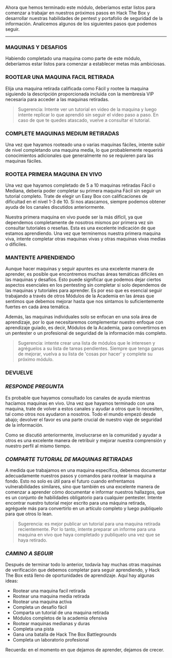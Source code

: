 Ahora que hemos terminado este módulo, deberíamos estar listos para comenzar a trabajar en nuestros próximos pasos en Hack The Box y desarrollar nuestras habilidades de pentest y portafolio de seguridad de la información. Analicemos algunos de los siguientes pasos que podemos seguir.
___

### **MAQUINAS Y DESAFIOS**

Habiendo completado una maquina como parte de este módulo, deberíamos estar listos para comenzar a establecer metas más ambiciosas.

### **ROOTEAR UNA MAQUINA FACIL RETIRADA**

Elija una maquina retirada calificada como Fácil y rootee la maquina siguiendo la descripción proporcionada incluida con la membresía VIP necesaria para acceder a las maquinas retiradas.

>Sugerencia: Intente ver un tutorial en video de la maquina y luego intente replicar lo que aprendió sin seguir el video paso a paso. En caso de que te quedes atascado, vuelve a consultar el tutorial.

### **COMPLETE MAQUINAS MEDIUM RETIRADAS**

Una vez que hayamos rooteado una o varias maquinas fáciles, intente subir de nivel completando una maquina media, lo que probablemente requerirá conocimientos adicionales que generalmente no se requieren para las maquinas fáciles.

### **ROOTEA PRIMERA MAQUINA EN VIVO**

Una vez que hayamos completado de 5 a 10 maquinas retiradas Fácil o  Mediana, debería poder completar su primera maquina Fácil sin seguir un tutorial completo. Trate de elegir un Easy Box con calificaciones de dificultad en el nivel 1-3 de 10. Si nos atascamos, siempre podemos obtener ayuda de los canales discutidos anteriormente.

Nuestra primera maquina en vivo puede ser la más difícil, ya que dependemos completamente de nosotros mismos por primera vez sin consultar tutoriales o reseñas. Esta es una excelente indicación de que estamos aprendiendo. Una vez que terminemos nuestra primera maquina viva, intente completar otras maquinas vivas y otras maquinas vivas medias o dificiles.

### **MANTENTE APRENDIENDO**

Aunque hacer maquinas y seguir apuntes es una excelente manera de aprender, es posible que encontremos muchas áreas temáticas difíciles en las maquinas y desafíos. Esto puede significar que podemos dejar ciertos aspectos esenciales en los pentesting sin completar si solo dependemos de las maquinas y tutoriales para aprender. Es por eso que es esencial seguir trabajando a través de otros Módulos de la Academia en las áreas que sentimos que debemos mejorar hasta que nos sintamos lo suficientemente fuertes en cada área temática.

Además, las maquinas individuales solo se enfocan en una sola área de aprendizaje, por lo que necesitaremos complementar nuestro enfoque con aprendizaje guiado, es decir, Módulos de la Academia, para convertirnos en un pentester o un profesional de seguridad de la información más completo.

>Sugerencia: intente crear una lista de módulos que le interesen y agréguelos a su lista de tareas pendientes. Siempre que tenga ganas de mejorar, vuelva a su lista de 'cosas por hacer' y complete su próximo módulo.

### **DEVUELVE**

### *RESPONDE PREGUNTA*

Es probable que hayamos consultado los canales de ayuda mientras hacíamos maquinas en vivo. Una vez que hayamos terminado con una maquina, trate de volver a estos canales y ayudar a otros que lo necesiten, tal como otros nos ayudaron a nosotros. Todo el mundo empezó desde abajo; devolver el favor es una parte crucial de nuestro viaje de seguridad de la información.

Como se discutió anteriormente, involucrarse en la comunidad y ayudar a otros es una excelente manera de retribuir y mejorar nuestra comprensión y nuestro perfil al mismo tiempo.

### *COMPARTE TUTORIAL DE MAQUINAS RETIRADAS*

A medida que trabajamos en una maquina específica, debemos documentar adecuadamente nuestros pasos y comandos para rootear la maquina a fondo. Esto no solo es útil para el futuro cuando enfrentamos vulnerabilidades similares, sino que también es una excelente manera de comenzar a aprender cómo documentar e informar nuestros hallazgos, que es un conjunto de habilidades obligatorio para cualquier pentester. Intente encontrar nuestro tutorial mejor escrito para una máquina retirada, agréguele más para convertirlo en un artículo completo y luego publíquelo para que otros lo lean.

>Sugerencia: es mejor publicar un tutorial para una maquina retirada recientemente. Por lo tanto, intente preparar un informe para una maquina en vivo que haya completado y publíquelo una vez que se haya retirado.

### *CAMINO A SEGUIR*
Después de terminar todo lo anterior, todavía hay muchas otras maquinas de verificación que debemos completar para seguir aprendiendo, y Hack The Box está lleno de oportunidades de aprendizaje. Aquí hay algunas ideas:

+ Rootear una maquina facil retirada
+ Rootear una maquina media retirada
+ Rootear una maquina activa
+ Completa un desafío fácil
+ Comparta un tutorial de una maquina retirada
+ Módulos completos de la academia ofensiva
+ Rootear maquinas medianas y duras
+ Completa una pista
+ Gana una batalla de Hack The Box Battlegrounds
+ Completa un laboratorio profesional

Recuerda: en el momento en que dejamos de aprender, dejamos de crecer.